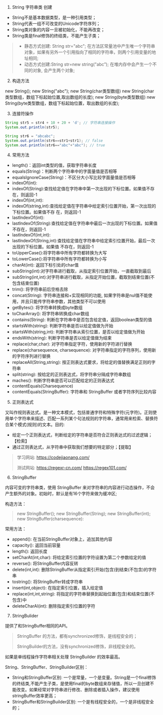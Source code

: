 1. String 字符串类 创建

- String不是基本数据类型，是一种引用类型；
- String代表一组不可改变的Unicode字符序列；
- String类对象的内容一旦被初始化，不能再改变；
- String类是final修饰的终结类，不能产生子类；

> - 静态方式创建: String str="abc"; 在方法区常量池中产生唯一个字符串对象，如果有另外一个引用指向了相同的字符串，则两个引用变量的地址相同;
> - 动态方式创建:String str=new string("abc”); 在堆内存中会产生一个不同的对象, 会产生两个对象;

2. 构造方法

new String();
new String("abc");
new String(char类型数组)
new String(char类型数组，数组下标起始位置,取出数组的长度);
new String(byte类型数组)
new String(byte类型数组，数组下标起始位置，取出数组的长度);

3. 连接符操作

```java
String str5 = str4 + 10 + 20 + 'd'; // 字符串连接操作
System.out.println(str5);

String str6 = "abcabc";
System.out.println(str6==str1+str1); // false
System.out.println(str6=="abc"+"abc"); // true
```

4. 常用方法

* length()：返回int类型的值，获取字符串长度
* equals(String)：判断两个字符串中的字面量值是否相等
* equalsIgnoreCase(String)：不区分大小写比较字面量值是否相等
* indexOf(int):
* indexOf(String):查找给定值在字符串中第一次出现的下标位置。如果值不存在，则返回-1
* indexOf(int,int):
* indexOf(string,int):查找给定值在字符串中给定索引位置开始，第一次出现的下标位置。如果值不存
  在，则返回-1
* lastIndexOf(int):
* lastIndexOf(String):查找给定值在字符串中最后一次出现的下标位置。如果值不存在，则返回-1
* lastIndexOf(int,int):
* lastIndexOf(String,int):查找给定值在字符串中给定索引位置开始，最后一次出现的下标位置。如果值
  不存在，则返回-1
* toUpperCase():将字符串中所有字符都转换为大写
* toLowerCase():将字符串中所有字符都转换为小写
* charAt(int): 返回下标引处的char值
* subString(int):对字符串进行截取，从指定索引位置开始，一直截取到最后
* subString(int,int):对字符串进行截取，从指定开始位置，截取到结束位置(不包含结束位置)
* trim(): 将字符串前后空格去除
* concat(String): 字符串连接和+实现相同的功能, 如果字符串是nul值不能使用，并且只能传字符串参数，其他类型不可以使用
* getBytes(): 将字符串转换成byte数组
* toCharArray(): 将字符串转换成char数组
* contains(String): 判断在字符串中是否包含给定值，返回boolean类型的值
* startsWith(string): 判断字符串是否以给定值做为开始
* startsWith(string,int): 判断字符串从索引位置，是否以给定值做为开始
* endsWith(string): 判断字符串是否以给定值做为结束
* replace(char,char): 对字符串指定字符，使用新的字符进行替换
* replace(charsequence, charsequence): 对字符串指定的字符序列，使用新的字符序列进行替换
* replaceAll(String,string): 按正则表达式要求，将给定的值替换满足正则的字符串
* split(string): 按给定的正则表达式，将字符串分隔成字符串数组
* maches(): 判断字符串是否可以匹配给定的正则表达式
* contentEquals(Charsequence)
* contentEquals(StringBuffer): 字符串和 StringBuffer 或者字符序列比较内容

5. 正则表达式

又叫作规则表达式。是一种文本模式，包括普通字符和特殊字符(元字符)。正则使用单个字符串来描述、匹配一系列某个句法规则的字符串，通常用来检索、替换符合某个模式(规则)的文本。目的:

- 给定一个正则表达式，判断给定的字符串是否符合正则表达式的过滤逻辑；【检索】
- 通过正则表达式，从字符串中获取我们想要的特定部分；【提取】

> 学习网站: https://codejiaonang.com/
>
> 测试网站: https://regexr-cn.com/ https://regex101.com/



6. StringBuffer

内容可变的字符串类，使用 StringBuffer 来对字符串的内容进行动态操作，不会产生额外的对象。初始时，默认是有16个字符来做为缓冲区;

构造方法：

> new StringBuffer();
> new StringBuffer(String);
> new StringBuffer(int);
> new StringBuffer(charsequence):

常用方法：

- append(): 在当前StringBuffer对象上，追加其他内容
- capacity(): 返回当前容量
- length(): 返回长度
- setCharAt(int,char): 将给定索引位置的字符设置为第二个参数给定的值
- reverse(): 将StringBuffer内容反转
- delete(int,int): 删除StringBuffer从指定索引开始(包含)到结束(不包含)的字符串
- tostring(): 将StringBuffer转成字符串
- insert(int,object): 在指定索引位置，插入给定值
- replace(int,int,string): 将指定的字符串替换到起始位置(包含)和结束位置(不包含)中
- deleteCharAl(int): 删除指定索引位置的字符


7. StringBulider

提供了和StringBuffer相同的API。

> StringBuffer 的方法，都有synchronized修饰，是线程安全的；
>
> StringBuilder的方法，没有synchronized修饰，非线程安全的。

如果是单线程操作字符串相关处理 StringBuilder 的效率最高。

String、StringBuffer、StringBuilder区别：

- String和StringBuffer区别: 一个是常量，一个是变量。String是一个final修饰的终结类,不能产生子类，是使用final的byte数组来存储值，所以一旦创建不能改变。如果经常对字符串进行修改、删除或者插入操作，建议使用stringBuffer效率更高；
- StringBuffer和StringBuilder区别: 一个是有线程安全的，一个是非线程安全的；

